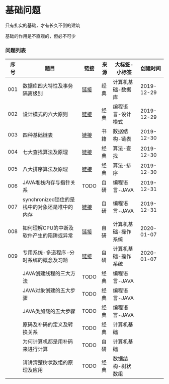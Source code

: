 # 基础问题

只有扎实的基础，才有长久不倒的建筑

基础的作用是不直观的，但必不可少

### 问题列表

|序号|题目|链接|来源|大标签-小标签|创建时间|
|--|--|--|--|--|--|
|001|数据库四大特性及事务隔离级别|[链接](https://github.com/peteryuanpan/notebook/blob/master/DATABASE/数据库四大特性及事物隔离级别.md)|经典|计算机基础-数据库|2019-12-29|
|002|设计模式的六大原则|[链接](软件工程/设计模式的六大原则)|经典|编程语言-设计模式|2019-12-29|
|003|四种基础链表|[链接](数据结构/四种基础链表)|书籍|数据结构-链表|2019-12-30|
|004|七大查找算法及原理|[链接](算法/七大查找算法及原理)|经典|算法-查找|2019-12-30|
|005|八大排序算法及原理|[链接](算法/八大排序算法及原理)|经典|算法-排序|2019-12-30|
|006|JAVA堆栈内存与指针关系|TODO|自研|编程语言-JAVA|2019-12-31|
|007|synchronized锁住的是栈中的对象还是堆中的内存|[链接](编程语言/synchronized锁住的是栈中的对象还是堆中的内存)|自研|编程语言-JAVA|2019-12-31|
|008|如何理解CPU的中断及软件产生的陷阱或异常|[链接](计算机基础/如何理解CPU的中断及软件产生的陷阱或异常)|自研|计算机基础-操作系统|2020-01-07|
|009|专用系统-多道程序-分时系统的概念及习题|[链接](计算机基础/专用系统-多道程序-分时系统的概念及习题)|自研|计算机基础-操作系统|2020-01-07|
||JAVA创建线程的三大方法|TODO|经典|编程语言-JAVA||
||JAVA对象创建的五大步骤|TODO|经典|编程语言-JAVA||
||JAVA类加载的五大步骤|TODO|经典|编程语言-JAVA||
||原码及补码的定义及转换关系|TODO|经典|计算机基础||
||为何计算机都是用补码来进行计算|TODO|自研|计算机基础|
||请讲清楚树状数组的原理及应用|TODO|经典|数据结构-树状数组||
